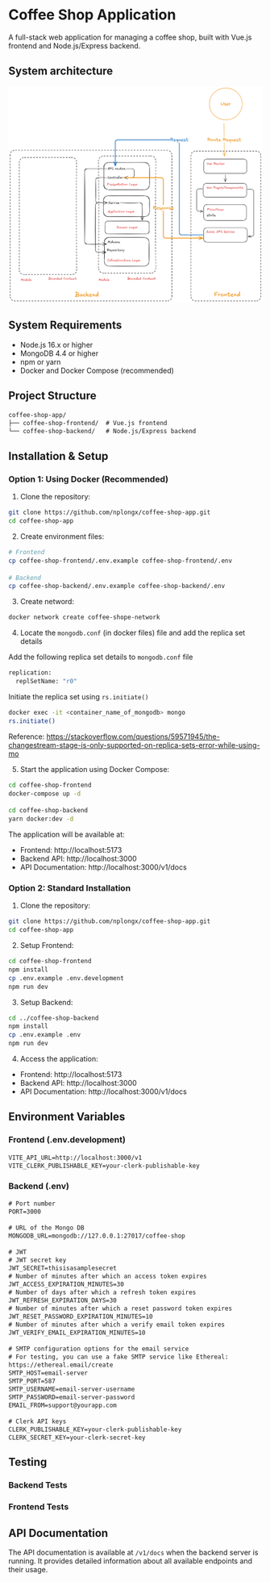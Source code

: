 # Coffee Shop Application

A full-stack web application for managing a coffee shop, built with Vue.js frontend and Node.js/Express backend.

## System architecture

![Alt text](./system_architecture.png)

## System Requirements

- Node.js 16.x or higher
- MongoDB 4.4 or higher
- npm or yarn
- Docker and Docker Compose (recommended)

## Project Structure

```
coffee-shop-app/
├── coffee-shop-frontend/  # Vue.js frontend
└── coffee-shop-backend/   # Node.js/Express backend
```

## Installation & Setup

### Option 1: Using Docker (Recommended)

1. Clone the repository:
```bash
git clone https://github.com/nplongx/coffee-shop-app.git
cd coffee-shop-app
```

2. Create environment files:
```bash
# Frontend
cp coffee-shop-frontend/.env.example coffee-shop-frontend/.env

# Backend
cp coffee-shop-backend/.env.example coffee-shop-backend/.env
```

3. Create netword:
```bash
docker network create coffee-shope-network
```

4. Locate the `mongodb.conf` (in docker files) file and add the replica set details

Add the following replica set details to `mongodb.conf` file

```bash
replication:
  replSetName: "r0"
```

Initiate the replica set using `rs.initiate()`
```bash
docker exec -it <container_name_of_mongodb> mongo
rs.initiate()
```
Reference: https://stackoverflow.com/questions/59571945/the-changestream-stage-is-only-supported-on-replica-sets-error-while-using-mo

5. Start the application using Docker Compose:
```bash
cd coffee-shop-frontend
docker-compose up -d

cd coffee-shop-backend
yarn docker:dev -d
```

The application will be available at:
- Frontend: http://localhost:5173
- Backend API: http://localhost:3000
- API Documentation: http://localhost:3000/v1/docs

### Option 2: Standard Installation

1. Clone the repository:
```bash
git clone https://github.com/nplongx/coffee-shop-app.git
cd coffee-shop-app
```

2. Setup Frontend:
```bash
cd coffee-shop-frontend
npm install
cp .env.example .env.development
npm run dev
```

3. Setup Backend:
```bash
cd ../coffee-shop-backend
npm install
cp .env.example .env
npm run dev
```

4. Access the application:
- Frontend: http://localhost:5173
- Backend API: http://localhost:3000
- API Documentation: http://localhost:3000/v1/docs

## Environment Variables

### Frontend (.env.development)
```
VITE_API_URL=http://localhost:3000/v1
VITE_CLERK_PUBLISHABLE_KEY=your-clerk-publishable-key
```

### Backend (.env)
```
# Port number
PORT=3000

# URL of the Mongo DB
MONGODB_URL=mongodb://127.0.0.1:27017/coffee-shop

# JWT
# JWT secret key
JWT_SECRET=thisisasamplesecret
# Number of minutes after which an access token expires
JWT_ACCESS_EXPIRATION_MINUTES=30
# Number of days after which a refresh token expires
JWT_REFRESH_EXPIRATION_DAYS=30
# Number of minutes after which a reset password token expires
JWT_RESET_PASSWORD_EXPIRATION_MINUTES=10
# Number of minutes after which a verify email token expires
JWT_VERIFY_EMAIL_EXPIRATION_MINUTES=10

# SMTP configuration options for the email service
# For testing, you can use a fake SMTP service like Ethereal: https://ethereal.email/create
SMTP_HOST=email-server
SMTP_PORT=587
SMTP_USERNAME=email-server-username
SMTP_PASSWORD=email-server-password
EMAIL_FROM=support@yourapp.com

# Clerk API keys
CLERK_PUBLISHABLE_KEY=your-clerk-publishable-key
CLERK_SECRET_KEY=your-clerk-secret-key
```

## Testing

### Backend Tests

### Frontend Tests

## API Documentation

The API documentation is available at `/v1/docs` when the backend server is running. It provides detailed information about all available endpoints and their usage.
